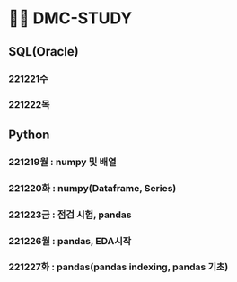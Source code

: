 # 👩‍💻 DMC-STUDY
## SQL(Oracle)
### 221221수
### 221222목

## Python
### 221219월 : numpy 및 배열
### 221220화 : numpy(Dataframe, Series)
### 221223금 : 점검 시험, pandas
### 221226월 : pandas, EDA시작
### 221227화 : pandas(pandas indexing, pandas 기초)
